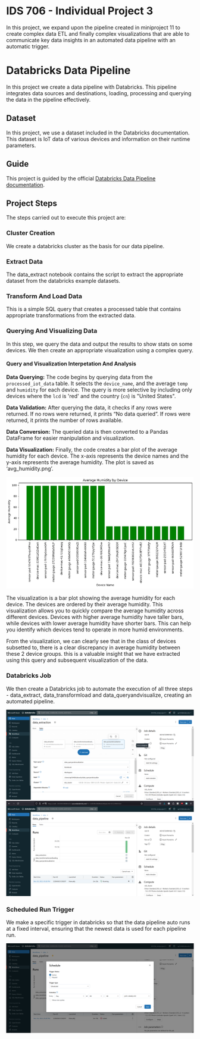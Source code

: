 # IDS 706 - Individual Project 3

In this project, we expand upon the pipeline created in miniproject 11 to create complex data ETL and finally complex visualizations that are able to communicate key data insights in an automated data pipeline with an automatic trigger.

# Databricks Data Pipeline

In this project we create a data pipeline with Databricks. This pipeline integrates data sources and destinations, loading, processing and querying the data in the pipeline effectively.

## Dataset

In this project, we use a dataset included in the Databricks documentation. This dataset is IoT data of various devices and information on their runtime parameters.

## Guide

This project is guided by the official [Databricks Data Pipeline documentation](https://docs.databricks.com/en/getting-started/data-pipeline-get-started.html).

## Project Steps
The steps carried out to execute this project are:

### Cluster Creation
We create a databricks cluster as the basis for our data pipeline.

### Extract Data

The data_extract notebook contains the script to extract the appropriate dataset from the databricks example datasets.

### Transform And Load Data

This is a simple SQL query that creates a processed table that contains appropriate transformations from the extracted data.

### Querying And Visualizing Data

In this step, we query the data and output the results to show stats on some devices. We then create an appropriate visualization using a complex query.

#### Query and Visualization Interpetation And Analysis

**Data Querying:** The code begins by querying data from the `processed_iot_data` table. It selects the `device_name`, and the average `temp` and `humidity` for each device. The query is more selective by including only devices where the `lcd` is 'red' and the country (`cn`) is "United States". 

**Data Validation:** After querying the data, it checks if any rows were returned. If no rows were returned, it prints “No data queried”. If rows were returned, it prints the number of rows available.

**Data Conversion:** The queried data is then converted to a Pandas DataFrame for easier manipulation and visualization.

**Data Visualization:** Finally, the code creates a bar plot of the average humidity for each device. The x-axis represents the device names and the y-axis represents the average humidity. The plot is saved as ‘avg_humidity.png’.

![query](pics/viz.png)

The visualization is a bar plot showing the average humidity for each device. The devices are ordered by their average humidity. This visualization allows you to quickly compare the average humidity across different devices. Devices with higher average humidity have taller bars, while devices with lower average humidity have shorter bars. This can help you identify which devices tend to operate in more humid environments.

From the visualization, we can clearly see that in the class of devices subsetted to, there is a clear discrepancy in average humidity between these 2 device groups. this is a valuable insight that we have extracted using this query and subsequent visualization of the data.

### Databricks Job

We then create a Databricks job to automate the execution of all three steps - data_extract, data_transformload and data_queryandvisualize, creating an automated pipeline.

![job](pics/job.PNG)
![run](pics/run.PNG)

### Scheduled Run Trigger

We make a specific trigger in databricks so that the data pipeline auto runs at a fixed interval, ensuring that the newest data is used for each pipeline run.

![run](pics/trigger.PNG)